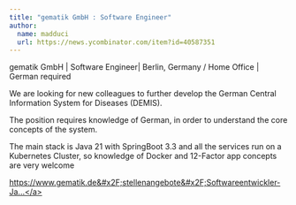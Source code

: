 ```yaml
---
title: "gematik GmbH : Software Engineer"
author:
  name: madduci
  url: https://news.ycombinator.com/item?id=40587351
---
```

gematik GmbH | Software Engineer| Berlin, Germany &#x2F; Home Office | German required

We are looking for new colleagues to further develop the German Central Information System for Diseases (DEMIS).

The position requires knowledge of German, in order to understand the core concepts of the system.

The main stack is Java 21 with SpringBoot 3.3 and all the services run on a Kubernetes Cluster, so knowledge of Docker and 12-Factor app concepts are very welcome

<a href="https:&#x2F;&#x2F;www.gematik.de&#x2F;stellenangebote&#x2F;Softwareentwickler-Java-Mensch-de-j348.html" rel="nofollow">https:&#x2F;&#x2F;www.gematik.de&#x2F;stellenangebote&#x2F;Softwareentwickler-Ja...</a>
